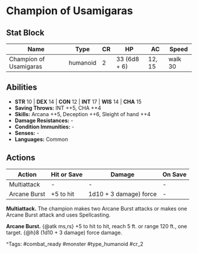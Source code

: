 # Champion of Usamigaras

## Stat Block

| Name | Type | CR | HP | AC | Speed |
|------|------|----|----|----|-------|
| Champion of Usamigaras | humanoid | 2 | 33 (6d8 + 6) | 12, 15 | walk 30 |

## Abilities

- **STR** 10 | **DEX** 14 | **CON** 12 | **INT** 17 | **WIS** 14 | **CHA** 15
- **Saving Throws:** INT ++5, CHA ++4  
- **Skills:** Arcana ++5, Deception ++6, Sleight of hand ++4  
- **Damage Resistances:** -  
- **Condition Immunities:** -  
- **Senses:** -  
- **Languages:** Common


## Actions

| Action | Hit or Save | Damage | On Save |
|--------|--------------|--------|----------|
| Multiattack | - | - | - |
| Arcane Burst | +5 to hit | 1d10 + 3 damage) force | - |

**Multiattack.** The champion makes two Arcane Burst attacks or makes one Arcane Burst attack and uses Spellcasting.

**Arcane Burst.** {@atk ms,rs} +5 to hit to hit, reach 5 ft. or range 120 ft., one target. {@h}8 (1d10 + 3 damage) force damage.


^Tags: #combat_ready #monster #type_humanoid #cr_2